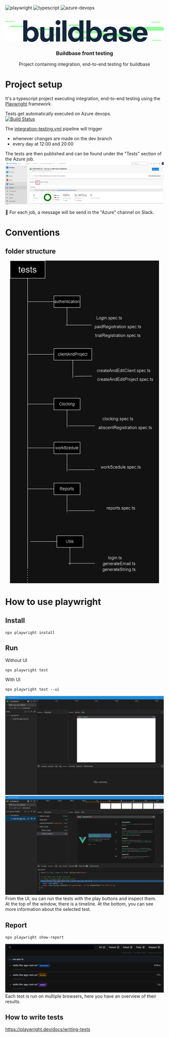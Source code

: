 ![playwright] ![typescript] ![azure-devops]

<br />
<div align="center">
  <a href="https://strouwi.be/">
    <img src="docs/Logo_blauw.png" alt="Logo">
  </a>

<h3 align="center">Buildbase front testing</h3>

  <p align="center">
    Project containing integration, end-to-end testing for buildbase
    <br />
  </p>
</div>

# Project setup

It's a typescript project executing integration, end-to-end testing using the [Playwright](https://playwright.dev/) framework.

Tests get automatically executed on Azure devops.  
[![Build Status](https://dev.azure.com/strouwi/Buildbase/_apis/build/status%2FStrouwi-BV.buildbase_front_testing?branchName=dev)](https://dev.azure.com/strouwi/Buildbase/_build/latest?definitionId=80&branchName=dev)

The [integration-testing.yml](/azure/integration-testing.yml) pipeline will trigger 
- whenever changes are made on the dev branch
- every day at 12:00 and 20:00

The tests are then published and can be found under the "Tests" section of the Azure job.
![Azure tests](docs/azure_tests.png)


:mega: For each job, a message will be send in the "Azure" channel on Slack.

# Conventions
## folder structure

<div align="center">
    <img src="docs/folderStructure.jpg" alt="Folder Structure">
</div>

# How to use playwright
## Install
```
npx playwright install
```

## Run
Without UI
```
npx playwright test
```
With UI
```
npx playwright test --ui
```
![Alt text](docs/playwright_ui_empty.png)
![Alt text](docs/playwright_ui_success.png)
From the UI, ou can run the tests with the play buttons and inspect them.  
At the top of the window, there is a timeline. At the bottom, you can see more information about the selected test.

## Report
```
npx playwright show-report
```
![Alt text](docs/playwright_report.png)
Each test is run on multiple browsers, here you have an overview of their results.

## How to write tests
https://playwright.dev/docs/writing-tests

<!-- MARKDOWN LINKS & IMAGES -->
<!-- https://www.markdownguide.org/basic-syntax/#reference-style-links -->

[playwright]: https://img.shields.io/badge/Playwright-45ba4b?style=for-the-badge&logo=Playwright&logoColor=whit

[typescript]: https://img.shields.io/badge/TypeScript-007ACC?style=for-the-badge&logo=typescript&logoColor=white

[azure-devops]: https://img.shields.io/badge/Azure_DevOps-0078D7?style=for-the-badge&logo=azure-devops&logoColor=white
